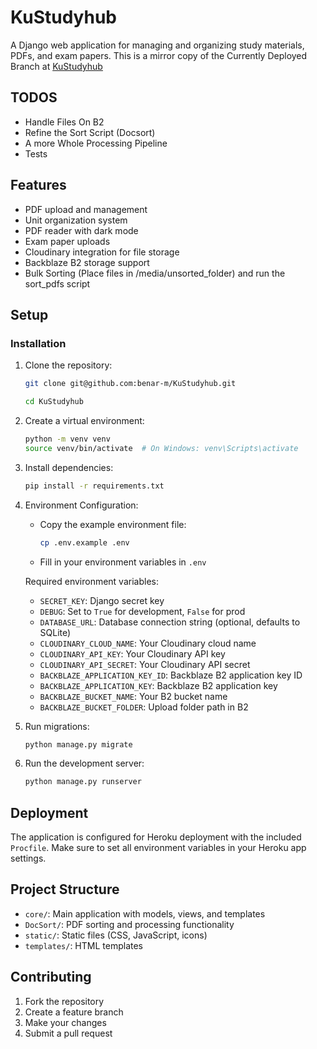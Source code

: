 # KuStudyhub

A Django web application for managing and organizing study materials, PDFs, and exam papers. This is a mirror copy of the Currently Deployed Branch at [KuStudyhub](https://www.kustudyhub.live)

## TODOS
 - Handle Files On B2
 - Refine the Sort Script (Docsort)
 - A more Whole Processing Pipeline
 - Tests


## Features

- PDF upload and management
- Unit organization system
- PDF reader with dark mode
- Exam paper uploads
- Cloudinary integration for file storage
- Backblaze B2 storage support
- Bulk Sorting (Place files in /media/unsorted_folder) and run the sort_pdfs script

## Setup
### Installation

1. Clone the repository:
   ```bash
   git clone git@github.com:benar-m/KuStudyhub.git

   cd KuStudyhub
   ```

2. Create a virtual environment:
   ```bash
   python -m venv venv
   source venv/bin/activate  # On Windows: venv\Scripts\activate
   ```

3. Install dependencies:
   ```bash
   pip install -r requirements.txt
   ```

4. Environment Configuration:
   - Copy the example environment file:
     ```bash
     cp .env.example .env
     ```
   - Fill in your environment variables in `.env`
   
   Required environment variables:
   - `SECRET_KEY`: Django secret key
   - `DEBUG`: Set to `True` for development, `False` for prod
   - `DATABASE_URL`: Database connection string (optional, defaults to SQLite)
   - `CLOUDINARY_CLOUD_NAME`: Your Cloudinary cloud name
   - `CLOUDINARY_API_KEY`: Your Cloudinary API key
   - `CLOUDINARY_API_SECRET`: Your Cloudinary API secret
   - `BACKBLAZE_APPLICATION_KEY_ID`: Backblaze B2 application key ID
   - `BACKBLAZE_APPLICATION_KEY`: Backblaze B2 application key
   - `BACKBLAZE_BUCKET_NAME`: Your B2 bucket name
   - `BACKBLAZE_BUCKET_FOLDER`: Upload folder path in B2

5. Run migrations:
   ```bash
   python manage.py migrate
   ```


6. Run the development server:
   ```bash
   python manage.py runserver
   ```

## Deployment

The application is configured for Heroku deployment with the included `Procfile`. Make sure to set all environment variables in your Heroku app settings.

## Project Structure

- `core/`: Main application with models, views, and templates
- `DocSort/`: PDF sorting and processing functionality
- `static/`: Static files (CSS, JavaScript, icons)
- `templates/`: HTML templates

## Contributing

1. Fork the repository
2. Create a feature branch
3. Make your changes
4. Submit a pull request
